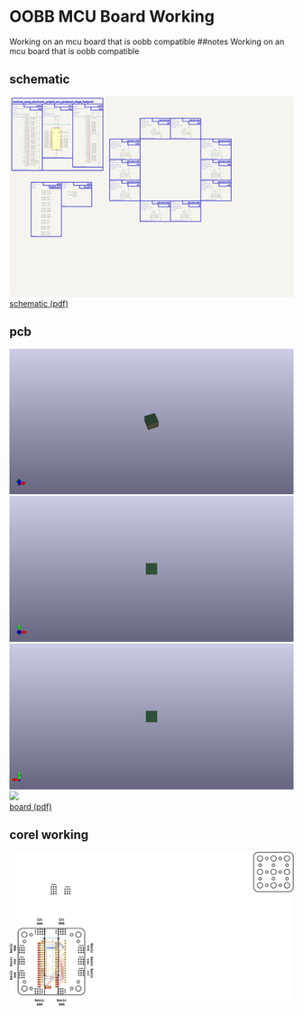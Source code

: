 # OOBB MCU Board Working
Working on an mcu board that is oobb compatible
##notes
Working on an mcu board that is oobb compatible  


## schematic  
[![](kicad/current_version/working/working_schematic_600.png)](kicad/current_version/working/working_schematic.png)  
[schematic (pdf)](kicad/current_version/working/working_schematic.pdf)  

## pcb  
[![](kicad/current_version/working/working_3d_600.png)](kicad/current_version/working/working_3d.png)  
[![](kicad/current_version/working/working_3d_front_600.png)](kicad/current_version/working/working_3d_front.png)    
[![](kicad/current_version/working/working_3d_back_600.png)](kicad/current_version/working/working_3d_back.png)  
[![](kicad/current_version/working/working_600.png)](kicad/current_version/working/working.png)  
[board (pdf)](kicad/current_version/working/working.pdf)  

## corel working
![](working_600.png) 





